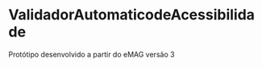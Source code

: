 ValidadorAutomaticodeAcessibilidade
===================================

Protótipo desenvolvido a partir do eMAG versão 3